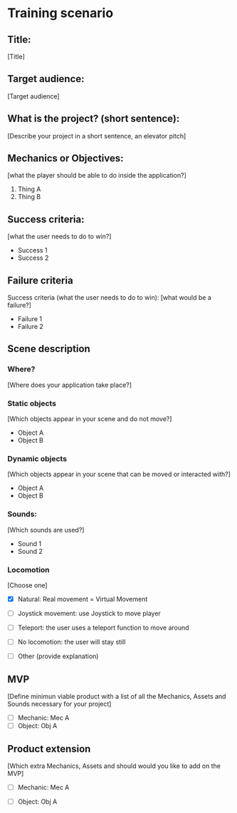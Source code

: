 # Training scenario

## Title: 
[Title]

## Target audience: 
[Target audience]

## What is the project? (short sentence):
[Describe your project in a short sentence, an elevator pitch]

## Mechanics or Objectives: 
[what the player should be able to do inside the application?]
1. Thing A
2. Thing B

## Success criteria:
[what the user needs to do to win?]
- Success 1
- Success 2

## Failure criteria
Success criteria (what the user needs to do to win):
[what would be a failure?]
- Failure 1
- Failure 2

## Scene description
### Where?
[Where does your application take place?]

### Static objects
[Which objects appear in your scene and do not move?]
- Object A
- Object B

### Dynamic objects
[Which objects appear in your scene that can be moved or interacted with?]
- Object A
- Object B

### Sounds:
[Which sounds are used?]
- Sound 1
- Sound 2

### Locomotion
[Choose one]
- [X] Natural: Real movement = Virtual Movement
- [ ] Joystick movement: use Joystick to move player
- [ ] Teleport: the user uses a teleport function to move around
- [ ] No locomotion: the user will stay still
- [ ] Other (provide explanation)


## MVP
[Define minimun viable product with a list of all the Mechanics, Assets and Sounds necessary for your project]
- [ ] Mechanic: Mec A
- [ ] Object: Obj A

## Product extension
[Which extra Mechanics, Assets and should would you like to add on the MVP]
- [ ] Mechanic: Mec A
- [ ] Object: Obj A

